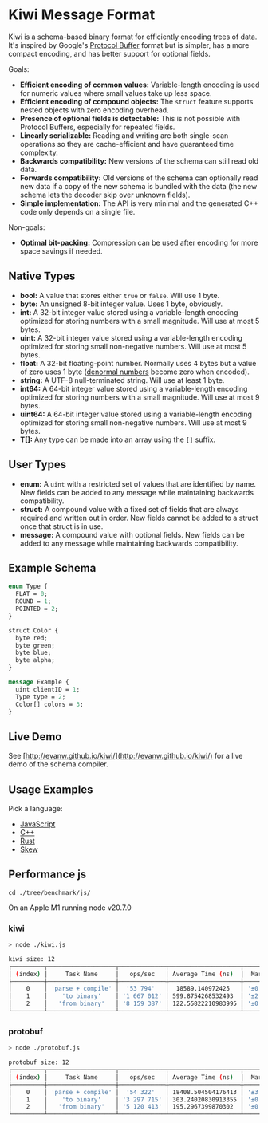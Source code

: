 # Kiwi Message Format

Kiwi is a schema-based binary format for efficiently encoding trees of data.
It's inspired by Google's [Protocol Buffer](https://developers.google.com/protocol-buffers/) format but is simpler, has a more compact encoding, and has better support for optional fields.

Goals:

* **Efficient encoding of common values:** Variable-length encoding is used for numeric values where small values take up less space.
* **Efficient encoding of compound objects:** The `struct` feature supports nested objects with zero encoding overhead.
* **Presence of optional fields is detectable:** This is not possible with Protocol Buffers, especially for repeated fields.
* **Linearly serializable:** Reading and writing are both single-scan operations so they are cache-efficient and have guaranteed time complexity.
* **Backwards compatibility:** New versions of the schema can still read old data.
* **Forwards compatibility:** Old versions of the schema can optionally read new data if a copy of the new schema is bundled with the data (the new schema lets the decoder skip over unknown fields).
* **Simple implementation:** The API is very minimal and the generated C++ code only depends on a single file.

Non-goals:

* **Optimal bit-packing:** Compression can be used after encoding for more space savings if needed.

## Native Types

* **bool:** A value that stores either `true` or `false`. Will use 1 byte.
* **byte:** An unsigned 8-bit integer value. Uses 1 byte, obviously.
* **int:** A 32-bit integer value stored using a variable-length encoding optimized for storing numbers with a small magnitude. Will use at most 5 bytes.
* **uint:** A 32-bit integer value stored using a variable-length encoding optimized for storing small non-negative numbers. Will use at most 5 bytes.
* **float:** A 32-bit floating-point number. Normally uses 4 bytes but a value of zero uses 1 byte ([denormal numbers](https://en.wikipedia.org/wiki/Denormal_number) become zero when encoded).
* **string:** A UTF-8 null-terminated string. Will use at least 1 byte.
* **int64:** A 64-bit integer value stored using a variable-length encoding optimized for storing numbers with a small magnitude. Will use at most 9 bytes.
* **uint64:** A 64-bit integer value stored using a variable-length encoding optimized for storing small non-negative numbers. Will use at most 9 bytes.
* **T[]:** Any type can be made into an array using the `[]` suffix.

## User Types

* **enum:** A `uint` with a restricted set of values that are identified by name. New fields can be added to any message while maintaining backwards compatibility.
* **struct:** A compound value with a fixed set of fields that are always required and written out in order. New fields cannot be added to a struct once that struct is in use.
* **message:** A compound value with optional fields. New fields can be added to any message while maintaining backwards compatibility.

## Example Schema

```proto
enum Type {
  FLAT = 0;
  ROUND = 1;
  POINTED = 2;
}

struct Color {
  byte red;
  byte green;
  byte blue;
  byte alpha;
}

message Example {
  uint clientID = 1;
  Type type = 2;
  Color[] colors = 3;
}
```

## Live Demo

See [http://evanw.github.io/kiwi/](http://evanw.github.io/kiwi/) for a live demo of the schema compiler.

## Usage Examples

Pick a language:

* [JavaScript](./examples/js.md)
* [C++](./examples/cpp.md)
* [Rust](./examples/rust.md)
* [Skew](./examples/skew.md)

## Performance js

`cd ./tree/benchmark/js/`

On an Apple M1 running node v20.7.0

### kiwi

```sh
> node ./kiwi.js

kiwi size: 12
┌─────────┬───────────────────┬─────────────┬────────────────────┬──────────┬─────────┐
│ (index) │     Task Name     │   ops/sec   │ Average Time (ns)  │  Margin  │ Samples │
├─────────┼───────────────────┼─────────────┼────────────────────┼──────────┼─────────┤
│    0    │ 'parse + compile' │  '53 794'   │  18589.140972425   │ '±0.27%' │  53795  │
│    1    │    'to binary'    │ '1 667 012' │ 599.8754268532493  │ '±2.39%' │ 1667013 │
│    2    │   'from binary'   │ '8 159 387' │ 122.55822210983995 │ '±0.81%' │ 8159388 │
└─────────┴───────────────────┴─────────────┴────────────────────┴──────────┴─────────┘
```

### protobuf

```sh
> node ./protobuf.js

protobuf size: 12
┌─────────┬───────────────────┬─────────────┬────────────────────┬──────────┬─────────┐
│ (index) │     Task Name     │   ops/sec   │ Average Time (ns)  │  Margin  │ Samples │
├─────────┼───────────────────┼─────────────┼────────────────────┼──────────┼─────────┤
│    0    │ 'parse + compile' │  '54 322'   │ 18408.504504176413 │ '±3.13%' │  54398  │
│    1    │    'to binary'    │ '3 297 715' │ 303.24020830913355 │ '±0.50%' │ 3297716 │
│    2    │   'from binary'   │ '5 120 413' │ 195.2967399870302  │ '±0.50%' │ 5120416 │
└─────────┴───────────────────┴─────────────┴────────────────────┴──────────┴─────────┘
```